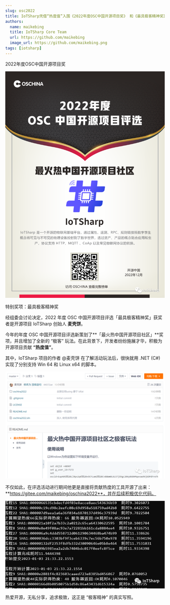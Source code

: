```yaml
---
slug: osc2022
title: IoTSharp凭借“热度值”入围《2022年度OSC中国开源项目奖》 和《最具极客精神奖》
authors:
  name: maikebing
  title: IoTSharp Core Team
  url: https://github.com/maikebing
  image_url: https://github.com/maikebing.png
tags: [iotsharp]
---
```


2022年度OSC中国开源项目奖

![图片](2023-01-11_img/1.png)

特别奖项：最具极客精神奖

经组委会讨论决定，2022 年度 OSC 中国开源项目评选「最具极客精神奖」获奖者是开源项目 IoTSharp 创始人 **麦壳饼**。

今年的年度 OSC 中国开源项目评选新策划了**「最火热中国开源项目社区」**奖项，并且增加了全新的 “极客” 玩法。在此背景下，开发者纷纷施展才华，积极为开源项目贡献 **“热度值”**。

其中，IoTSharp 项目的作者 @麦壳饼 在了解活动玩法后，很快就用 .NET (C#) 实现了分别支持 Win 64 和 Linux x64 的脚本。

![图片](2023-01-11_img/2.png)

不仅如此，在评选活动进行期间他更是直接将贡献热度的工具开源了出来：**https://gitee.com/maikebing/oschina2022**，并在后续积极优化代码。

![图片](2023-01-11_img/3.png)

热爱开源，无私分享，追求极致，这正是 “极客精神” 的真实写照。